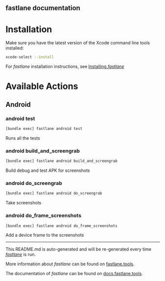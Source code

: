 fastlane documentation
----

# Installation

Make sure you have the latest version of the Xcode command line tools installed:

```sh
xcode-select --install
```

For _fastlane_ installation instructions, see [Installing _fastlane_](https://docs.fastlane.tools/#installing-fastlane)

# Available Actions

## Android

### android test

```sh
[bundle exec] fastlane android test
```

Runs all the tests

### android build_and_screengrab

```sh
[bundle exec] fastlane android build_and_screengrab
```

Build debug and test APK for screenshots

### android do_screengrab

```sh
[bundle exec] fastlane android do_screengrab
```

Take screenshots

### android do_frame_screenshots

```sh
[bundle exec] fastlane android do_frame_screenshots
```

Add a device frame to the screenshots

----

This README.md is auto-generated and will be re-generated every time [_fastlane_](https://fastlane.tools) is run.

More information about _fastlane_ can be found on [fastlane.tools](https://fastlane.tools).

The documentation of _fastlane_ can be found on [docs.fastlane.tools](https://docs.fastlane.tools).
